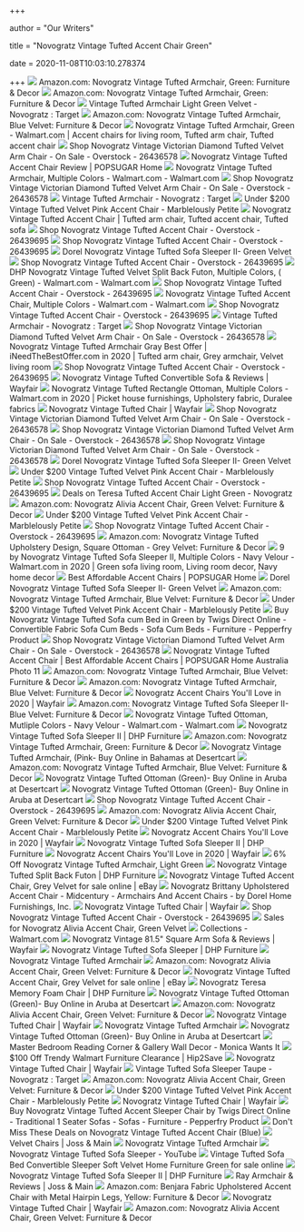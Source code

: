 +++
        
author = "Our Writers"
        
title = "Novogratz Vintage Tufted Accent Chair Green"
        
date = 2020-11-08T10:03:10.278374
        
+++
[ ![](https://m.media-amazon.com/images/I/81qERxToeNL._AC_SS350_.jpg)](https://m.media-amazon.com/images/I/81qERxToeNL._AC_SS350_.jpg) Amazon.com: Novogratz Vintage Tufted Armchair, Green: Furniture & Decor
[ ![](https://m.media-amazon.com/images/I/41W3py6vkTL._AC_.__US500__.jpg)](https://m.media-amazon.com/images/I/41W3py6vkTL._AC_.__US500__.jpg) Amazon.com: Novogratz Vintage Tufted Armchair, Green: Furniture & Decor
[ ![](https://target.scene7.com/is/image/Target/GUEST_7cafe1d9-2fee-4b13-aaab-3ff2a6a70b89?wid=488&hei=488&fmt=pjpeg)](https://target.scene7.com/is/image/Target/GUEST_7cafe1d9-2fee-4b13-aaab-3ff2a6a70b89?wid=488&hei=488&fmt=pjpeg) Vintage Tufted Armchair Light Green Velvet - Novogratz : Target
[ ![](https://m.media-amazon.com/images/I/71i0DGgTvrL._AC_SS350_.jpg)](https://m.media-amazon.com/images/I/71i0DGgTvrL._AC_SS350_.jpg) Amazon.com: Novogratz Vintage Tufted Armchair, Blue Velvet: Furniture &  Decor
[ ![](https://i.pinimg.com/474x/3b/97/31/3b97313c2e53a3abcf82fb412ad1fc79.jpg)](https://i.pinimg.com/474x/3b/97/31/3b97313c2e53a3abcf82fb412ad1fc79.jpg) Novogratz Vintage Tufted Armchair, Green - Walmart.com | Accent chairs for  living room, Tufted arm chair, Tufted accent chair
[ ![](https://ak1.ostkcdn.com/images/products/is/images/direct/768ffc429777a513d1996b190e62a97e17840955/Novogratz-Vintage-Tufted-Armchair.jpg)](https://ak1.ostkcdn.com/images/products/is/images/direct/768ffc429777a513d1996b190e62a97e17840955/Novogratz-Vintage-Tufted-Armchair.jpg) Shop Novogratz Vintage Victorian Diamond Tufted Velvet Arm Chair - On Sale  - Overstock - 26436578
[ ![](https://media1.popsugar-assets.com/files/thumbor/UzgxtSDtckNVr4ViewbH5Ik39vc/fit-in/1200x630/filters:format_auto-!!-:strip_icc-!!-:fill-!white!-/2018/05/01/775/n/1922794/a42d46fa5ae8a59d139408.00009658_.jpg)](https://media1.popsugar-assets.com/files/thumbor/UzgxtSDtckNVr4ViewbH5Ik39vc/fit-in/1200x630/filters:format_auto-!!-:strip_icc-!!-:fill-!white!-/2018/05/01/775/n/1922794/a42d46fa5ae8a59d139408.00009658_.jpg) Novogratz Vintage Tufted Accent Chair Review | POPSUGAR Home
[ ![](https://i5.walmartimages.com/asr/2ed26a48-6fcc-43ab-914a-fd24dc727bf9.c24ff565290651406b1daf3cbd3e081e.jpeg)](https://i5.walmartimages.com/asr/2ed26a48-6fcc-43ab-914a-fd24dc727bf9.c24ff565290651406b1daf3cbd3e081e.jpeg) Novogratz Vintage Tufted Armchair, Multiple Colors - Walmart.com -  Walmart.com
[ ![](https://ak1.ostkcdn.com/images/products/is/images/direct/22140528723f8ec823df5238503b1f14d437b0a2/Novogratz-Vintage-Tufted-Armchair.jpg)](https://ak1.ostkcdn.com/images/products/is/images/direct/22140528723f8ec823df5238503b1f14d437b0a2/Novogratz-Vintage-Tufted-Armchair.jpg) Shop Novogratz Vintage Victorian Diamond Tufted Velvet Arm Chair - On Sale  - Overstock - 26436578
[ ![](https://target.scene7.com/is/image/Target/GUEST_6eb1b648-6077-4c73-9716-b1d4f7442812?wid=488&hei=488&fmt=pjpeg)](https://target.scene7.com/is/image/Target/GUEST_6eb1b648-6077-4c73-9716-b1d4f7442812?wid=488&hei=488&fmt=pjpeg) Vintage Tufted Armchair - Novogratz : Target
[ ![](http://marblelouslypetite.com/wp-content/uploads/2018/12/Pink-Accent-Chair-3.jpg)](http://marblelouslypetite.com/wp-content/uploads/2018/12/Pink-Accent-Chair-3.jpg) Under $200 Vintage Tufted Velvet Pink Accent Chair - Marblelously Petite
[ ![](https://i.pinimg.com/originals/02/a1/83/02a183e33b99e78c1c148787aa0d523f.jpg)](https://i.pinimg.com/originals/02/a1/83/02a183e33b99e78c1c148787aa0d523f.jpg) Novogratz Vintage Tufted Accent Chair | Tufted arm chair, Tufted accent  chair, Tufted sofa
[ ![](https://ak1.ostkcdn.com/images/products/26439695/P31712584.jpg)](https://ak1.ostkcdn.com/images/products/26439695/P31712584.jpg) Shop Novogratz Vintage Tufted Accent Chair - Overstock - 26439695
[ ![](https://ak1.ostkcdn.com/images/products/26439695/Novogratz-Vintage-Tufted-Accent-Chair-c38da8c6-aea0-407e-9c70-406deaa1ffd1_600.jpg?impolicy=medium)](https://ak1.ostkcdn.com/images/products/26439695/Novogratz-Vintage-Tufted-Accent-Chair-c38da8c6-aea0-407e-9c70-406deaa1ffd1_600.jpg?impolicy=medium) Shop Novogratz Vintage Tufted Accent Chair - Overstock - 26439695
[ ![](https://c.shld.net/rpx/i/s/pi/mp/5107/prod_13952862708?src=https%3A%2F%2Fmedia.cymaxstores.com%2FImages%2F3834%2F1988522-L.jpg&d=8a366f24ea177df4a84ea1892f6058058916ff05&hei=333&wid=333&op_sharpen=1)](https://c.shld.net/rpx/i/s/pi/mp/5107/prod_13952862708?src=https%3A%2F%2Fmedia.cymaxstores.com%2FImages%2F3834%2F1988522-L.jpg&d=8a366f24ea177df4a84ea1892f6058058916ff05&hei=333&wid=333&op_sharpen=1) Dorel Novogratz Vintage Tufted Sofa Sleeper II- Green Velvet
[ ![](https://ak1.ostkcdn.com/images/products/26439695/Novogratz-Vintage-Tufted-Accent-Chair-25214b60-804a-4f52-986d-7ad45479d406_600.jpg?impolicy=medium)](https://ak1.ostkcdn.com/images/products/26439695/Novogratz-Vintage-Tufted-Accent-Chair-25214b60-804a-4f52-986d-7ad45479d406_600.jpg?impolicy=medium) Shop Novogratz Vintage Tufted Accent Chair - Overstock - 26439695
[ ![](https://i5.walmartimages.com/asr/3ef3299e-f26a-435c-9954-5b7b58f61760.c86e87bfaea3b3c974ae8aae05963d5b.jpeg)](https://i5.walmartimages.com/asr/3ef3299e-f26a-435c-9954-5b7b58f61760.c86e87bfaea3b3c974ae8aae05963d5b.jpeg) DHP Novogratz Vintage Tufted Velvet Split Back Futon, Multiple Colors, ( Green) - Walmart.com - Walmart.com
[ ![](https://ak1.ostkcdn.com/images/products/26439695/Novogratz-Vintage-Tufted-Accent-Chair-36ede0e1-20b8-4a7a-a3e8-31d43781e1cf_600.jpg?impolicy=medium)](https://ak1.ostkcdn.com/images/products/26439695/Novogratz-Vintage-Tufted-Accent-Chair-36ede0e1-20b8-4a7a-a3e8-31d43781e1cf_600.jpg?impolicy=medium) Shop Novogratz Vintage Tufted Accent Chair - Overstock - 26439695
[ ![](https://i5.walmartimages.com/asr/e0004621-043f-49f0-b7ff-66544fe5f817_1.9b27eec6b8130490f31e1f10f0f12792.jpeg)](https://i5.walmartimages.com/asr/e0004621-043f-49f0-b7ff-66544fe5f817_1.9b27eec6b8130490f31e1f10f0f12792.jpeg) Novogratz Vintage Tufted Accent Chair, Multiple Colors - Walmart.com -  Walmart.com
[ ![](https://ak1.ostkcdn.com/images/products/26439695/Novogratz-Vintage-Tufted-Accent-Chair-b74844bd-406f-4f32-b012-0d2c5f8c4140_600.jpg?impolicy=medium)](https://ak1.ostkcdn.com/images/products/26439695/Novogratz-Vintage-Tufted-Accent-Chair-b74844bd-406f-4f32-b012-0d2c5f8c4140_600.jpg?impolicy=medium) Shop Novogratz Vintage Tufted Accent Chair - Overstock - 26439695
[ ![](https://target.scene7.com/is/image/Target/GUEST_6eb1b648-6077-4c73-9716-b1d4f7442812?hei=300&qlt=80&fmt=pjpeg)](https://target.scene7.com/is/image/Target/GUEST_6eb1b648-6077-4c73-9716-b1d4f7442812?hei=300&qlt=80&fmt=pjpeg) Vintage Tufted Armchair - Novogratz : Target
[ ![](https://ak1.ostkcdn.com/images/products/is/images/direct/d2323398e3e9ce323ee79070de1073e6854ef0c8/Novogratz-Vintage-Tufted-Armchair.jpg)](https://ak1.ostkcdn.com/images/products/is/images/direct/d2323398e3e9ce323ee79070de1073e6854ef0c8/Novogratz-Vintage-Tufted-Armchair.jpg) Shop Novogratz Vintage Victorian Diamond Tufted Velvet Arm Chair - On Sale  - Overstock - 26436578
[ ![](https://i.pinimg.com/originals/b2/56/0c/b2560cbfa24f005505a20a28b2429492.png)](https://i.pinimg.com/originals/b2/56/0c/b2560cbfa24f005505a20a28b2429492.png) Novogratz Vintage Tufted Armchair Gray Best Offer | iNeedTheBestOffer.com  in 2020 | Tufted arm chair, Grey armchair, Velvet living room
[ ![](https://ak1.ostkcdn.com/images/products/26439695/Novogratz-Vintage-Tufted-Accent-Chair-96650165-50ef-4ddf-851c-6f61f295594c.jpg)](https://ak1.ostkcdn.com/images/products/26439695/Novogratz-Vintage-Tufted-Accent-Chair-96650165-50ef-4ddf-851c-6f61f295594c.jpg) Shop Novogratz Vintage Tufted Accent Chair - Overstock - 26439695
[ ![](https://secure.img1-fg.wfcdn.com/im/23362712/resize-h800-w800%5Ecompr-r85/7329/73291940/Vintage+Tufted+Convertible+Sofa.jpg)](https://secure.img1-fg.wfcdn.com/im/23362712/resize-h800-w800%5Ecompr-r85/7329/73291940/Vintage+Tufted+Convertible+Sofa.jpg) Novogratz Vintage Tufted Convertible Sofa & Reviews | Wayfair
[ ![](https://i.pinimg.com/474x/88/24/97/88249787892d6140a8ac92625bb3cbf4.jpg)](https://i.pinimg.com/474x/88/24/97/88249787892d6140a8ac92625bb3cbf4.jpg) Novogratz Vintage Tufted Rectangle Ottoman, Multiple Colors - Walmart.com  in 2020 | Picket house furnishings, Upholstery fabric, Duralee fabrics
[ ![](https://secure.img1-fg.wfcdn.com/im/05843399/resize-h600-w600%5Ecompr-r85/9067/90676598/Acanva+Vintage+Tufted+Velvet+Armchair.jpg)](https://secure.img1-fg.wfcdn.com/im/05843399/resize-h600-w600%5Ecompr-r85/9067/90676598/Acanva+Vintage+Tufted+Velvet+Armchair.jpg) Novogratz Vintage Tufted Chair | Wayfair
[ ![](https://ak1.ostkcdn.com/images/products/is/images/direct/ff605a49a95c408a68dd0b11e4ca67b8173f51d8/Novogratz-Vintage-Tufted-Armchair.jpg)](https://ak1.ostkcdn.com/images/products/is/images/direct/ff605a49a95c408a68dd0b11e4ca67b8173f51d8/Novogratz-Vintage-Tufted-Armchair.jpg) Shop Novogratz Vintage Victorian Diamond Tufted Velvet Arm Chair - On Sale  - Overstock - 26436578
[ ![](https://ak1.ostkcdn.com/images/products/is/images/direct/65ab43784c6ca300fe69a2648a9fa072f5628e6d/Novogratz-Vintage-Tufted-Armchair.jpg)](https://ak1.ostkcdn.com/images/products/is/images/direct/65ab43784c6ca300fe69a2648a9fa072f5628e6d/Novogratz-Vintage-Tufted-Armchair.jpg) Shop Novogratz Vintage Victorian Diamond Tufted Velvet Arm Chair - On Sale  - Overstock - 26436578
[ ![](https://ak1.ostkcdn.com/images/products/is/images/direct/64decb85268b188ad86068d4da48d08a8758f80a/Novogratz-Vintage-Tufted-Armchair.jpg)](https://ak1.ostkcdn.com/images/products/is/images/direct/64decb85268b188ad86068d4da48d08a8758f80a/Novogratz-Vintage-Tufted-Armchair.jpg) Shop Novogratz Vintage Victorian Diamond Tufted Velvet Arm Chair - On Sale  - Overstock - 26436578
[ ![](https://c.shld.net/rpx/i/s/pi/mp/5107/prod_13952861908?src=https%3A%2F%2Fmedia.cymaxstores.com%2FImages%2F3834%2F1988522-1-L.jpg&d=a761574a6d509c2499e7a0140ec0dfc96e0c3dc9&?hei=64&wid=64&qlt=50)](https://c.shld.net/rpx/i/s/pi/mp/5107/prod_13952861908?src=https%3A%2F%2Fmedia.cymaxstores.com%2FImages%2F3834%2F1988522-1-L.jpg&d=a761574a6d509c2499e7a0140ec0dfc96e0c3dc9&?hei=64&wid=64&qlt=50) Dorel Novogratz Vintage Tufted Sofa Sleeper II- Green Velvet
[ ![](http://marblelouslypetite.com/wp-content/uploads/2018/12/Pink-Accent-Chair-7.jpg)](http://marblelouslypetite.com/wp-content/uploads/2018/12/Pink-Accent-Chair-7.jpg) Under $200 Vintage Tufted Velvet Pink Accent Chair - Marblelously Petite
[ ![](https://ak1.ostkcdn.com/images/products/26439695/Novogratz-Vintage-Tufted-Accent-Chair-0aae8107-f080-46f8-987a-db2cfb8d5b90_600.jpg?impolicy=medium)](https://ak1.ostkcdn.com/images/products/26439695/Novogratz-Vintage-Tufted-Accent-Chair-0aae8107-f080-46f8-987a-db2cfb8d5b90_600.jpg?impolicy=medium) Shop Novogratz Vintage Tufted Accent Chair - Overstock - 26439695
[ ![](https://images.prod.meredith.com/product/f05b525114e0c513b087703411d59e07/1579924861994/l/tallulah-velvet-memory-foam-accent-arm-chair-light-green-novogratz-adult-unisex)](https://images.prod.meredith.com/product/f05b525114e0c513b087703411d59e07/1579924861994/l/tallulah-velvet-memory-foam-accent-arm-chair-light-green-novogratz-adult-unisex) Deals on Teresa Tufted Accent Chair Light Green - Novogratz
[ ![](https://m.media-amazon.com/images/I/91FI0xBiM7L._AC_SS350_.jpg)](https://m.media-amazon.com/images/I/91FI0xBiM7L._AC_SS350_.jpg) Amazon.com: Novogratz Alivia Accent Chair, Green Velvet: Furniture & Decor
[ ![](http://marblelouslypetite.com/wp-content/uploads/2018/12/Pink-Accent-Chair-8.jpg)](http://marblelouslypetite.com/wp-content/uploads/2018/12/Pink-Accent-Chair-8.jpg) Under $200 Vintage Tufted Velvet Pink Accent Chair - Marblelously Petite
[ ![](https://ak1.ostkcdn.com/images/products/26439695/Novogratz-Vintage-Tufted-Accent-Chair-8601550e-d40a-4e6b-be36-a31b143505cc_600.jpg?impolicy=medium)](https://ak1.ostkcdn.com/images/products/26439695/Novogratz-Vintage-Tufted-Accent-Chair-8601550e-d40a-4e6b-be36-a31b143505cc_600.jpg?impolicy=medium) Shop Novogratz Vintage Tufted Accent Chair - Overstock - 26439695
[ ![](https://m.media-amazon.com/images/I/71tT5y6MA+L._AC_SS350_.jpg)](https://m.media-amazon.com/images/I/71tT5y6MA+L._AC_SS350_.jpg) Amazon.com: Novogratz Vintage Tufted Upholstery Design, Square Ottoman -  Grey Velvet: Furniture & Decor
[ ![](https://i.pinimg.com/originals/03/92/42/0392426af9889965269f70b6cccedc85.png)](https://i.pinimg.com/originals/03/92/42/0392426af9889965269f70b6cccedc85.png) 9 by Novogratz Vintage Tufted Sofa Sleeper II, Multiple Colors - Navy  Velour - Walmart.com in 2020 | Green sofa living room, Living room decor,  Navy home decor
[ ![](https://media1.popsugar-assets.com/files/thumbor/csRcdqvA23BFj1Swu92dUYC1row/fit-in/1024x1024/filters:format_auto-!!-:strip_icc-!!-/2019/09/04/894/n/1922794/4dab06f55d701e4ec722f1.77004231_belize/i/Belleze-Modern-Accent-Chair.jpg)](https://media1.popsugar-assets.com/files/thumbor/csRcdqvA23BFj1Swu92dUYC1row/fit-in/1024x1024/filters:format_auto-!!-:strip_icc-!!-/2019/09/04/894/n/1922794/4dab06f55d701e4ec722f1.77004231_belize/i/Belleze-Modern-Accent-Chair.jpg) Best Affordable Accent Chairs | POPSUGAR Home
[ ![](https://c.shld.net/rpx/i/s/pi/mp/5107/prod_13952862108?src=https%3A%2F%2Fmedia.cymaxstores.com%2FImages%2F3834%2F1988522-2-L.jpg&d=969e4400c93c036dacfd284491c9f0ce5392bfc5&hei=333&wid=333&op_sharpen=1)](https://c.shld.net/rpx/i/s/pi/mp/5107/prod_13952862108?src=https%3A%2F%2Fmedia.cymaxstores.com%2FImages%2F3834%2F1988522-2-L.jpg&d=969e4400c93c036dacfd284491c9f0ce5392bfc5&hei=333&wid=333&op_sharpen=1) Dorel Novogratz Vintage Tufted Sofa Sleeper II- Green Velvet
[ ![](https://m.media-amazon.com/images/I/81QV5mRB9LL._AC_UL400_.jpg)](https://m.media-amazon.com/images/I/81QV5mRB9LL._AC_UL400_.jpg) Amazon.com: Novogratz Vintage Tufted Armchair, Blue Velvet: Furniture &  Decor
[ ![](http://marblelouslypetite.com/wp-content/uploads/2018/12/Pink-Accent-Chair-11.jpg)](http://marblelouslypetite.com/wp-content/uploads/2018/12/Pink-Accent-Chair-11.jpg) Under $200 Vintage Tufted Velvet Pink Accent Chair - Marblelously Petite
[ ![](https://ii1.pepperfry.com/media/catalog/product/v/i/568x284/vintage-tufted-sofa-green-sofa-cum-beds-by-twigs-direct-vintage-tufted-sofa-green-sofa-cum-beds-by-t-8sbxms.jpg)](https://ii1.pepperfry.com/media/catalog/product/v/i/568x284/vintage-tufted-sofa-green-sofa-cum-beds-by-twigs-direct-vintage-tufted-sofa-green-sofa-cum-beds-by-t-8sbxms.jpg) Buy Novogratz Vintage Tufted Sofa cum Bed in Green by Twigs Direct Online -  Convertible Fabric Sofa Cum Beds - Sofa Cum Beds - Furniture - Pepperfry  Product
[ ![](https://ak1.ostkcdn.com/images/products/is/images/direct/a1cd00251a70f219c5ab08e7a9539348230ba1f8/Novogratz-Vintage-Tufted-Armchair.jpg)](https://ak1.ostkcdn.com/images/products/is/images/direct/a1cd00251a70f219c5ab08e7a9539348230ba1f8/Novogratz-Vintage-Tufted-Armchair.jpg) Shop Novogratz Vintage Victorian Diamond Tufted Velvet Arm Chair - On Sale  - Overstock - 26436578
[ ![](https://media1.popsugar-assets.com/files/thumbor/6Lsui2Y7EyDpVLds182ph8d8NPI/fit-in/1200x630/filters:format_auto-!!-:strip_icc-!!-:fill-!white!-/2019/03/22/799/n/1922794/cea81932e6a312f4_netimgw1PQQP/i/Novogratz-Vintage-Tufted-Accent-Chair.jpg)](https://media1.popsugar-assets.com/files/thumbor/6Lsui2Y7EyDpVLds182ph8d8NPI/fit-in/1200x630/filters:format_auto-!!-:strip_icc-!!-:fill-!white!-/2019/03/22/799/n/1922794/cea81932e6a312f4_netimgw1PQQP/i/Novogratz-Vintage-Tufted-Accent-Chair.jpg) Novogratz Vintage Tufted Accent Chair | Best Affordable Accent Chairs |  POPSUGAR Home Australia Photo 11
[ ![](https://m.media-amazon.com/images/I/71sZ9NpnKAL._AC_UL400_.jpg)](https://m.media-amazon.com/images/I/71sZ9NpnKAL._AC_UL400_.jpg) Amazon.com: Novogratz Vintage Tufted Armchair, Blue Velvet: Furniture &  Decor
[ ![](https://m.media-amazon.com/images/I/91sqqeehm9L._AC_UL400_.jpg)](https://m.media-amazon.com/images/I/91sqqeehm9L._AC_UL400_.jpg) Amazon.com: Novogratz Vintage Tufted Armchair, Blue Velvet: Furniture &  Decor
[ ![](https://secure.img1-fg.wfcdn.com/im/37242518/resize-h240-w240%5Ecompr-r85/7778/77784228/default_name.jpg)](https://secure.img1-fg.wfcdn.com/im/37242518/resize-h240-w240%5Ecompr-r85/7778/77784228/default_name.jpg) Novogratz Accent Chairs You'll Love in 2020 | Wayfair
[ ![](https://images-na.ssl-images-amazon.com/images/I/91XhALkWUoL._AC_SL1500_.jpg)](https://images-na.ssl-images-amazon.com/images/I/91XhALkWUoL._AC_SL1500_.jpg) Amazon.com: Novogratz Vintage Tufted Sofa Sleeper II- Blue Velvet: Furniture  & Decor
[ ![](https://i5.walmartimages.com/asr/48526bc3-6342-4a82-9b04-791602551986_1.a56e739a1b6bfb2bb0fd6e4829941ed1.jpeg)](https://i5.walmartimages.com/asr/48526bc3-6342-4a82-9b04-791602551986_1.a56e739a1b6bfb2bb0fd6e4829941ed1.jpeg) Novogratz Vintage Tufted Ottoman, Mutliple Colors - Navy Velour -  Walmart.com - Walmart.com
[ ![](https://www.dhpfurniture.com/DHPFiles/ProductImages/2000_2000_23585_sourceimage.jpg)](https://www.dhpfurniture.com/DHPFiles/ProductImages/2000_2000_23585_sourceimage.jpg) Novogratz Vintage Tufted Sofa Sleeper II | DHP Furniture
[ ![](https://m.media-amazon.com/images/I/911HRrqLjHL._AC_SS350_.jpg)](https://m.media-amazon.com/images/I/911HRrqLjHL._AC_SS350_.jpg) Amazon.com: Novogratz Vintage Tufted Armchair, Green: Furniture & Decor
[ ![](https://images-na.ssl-images-amazon.com/images/I/31hfzQaXEAL.jpg)](https://images-na.ssl-images-amazon.com/images/I/31hfzQaXEAL.jpg) Novogratz Vintage Tufted Armchair, (Pink- Buy Online in Bahamas at  Desertcart
[ ![](https://m.media-amazon.com/images/I/61Sdl-UarFL._AC_UL400_.jpg)](https://m.media-amazon.com/images/I/61Sdl-UarFL._AC_UL400_.jpg) Amazon.com: Novogratz Vintage Tufted Armchair, Blue Velvet: Furniture &  Decor
[ ![](https://m.media-amazon.com/images/I/41aHqnwem6L._SL500_.jpg)](https://m.media-amazon.com/images/I/41aHqnwem6L._SL500_.jpg) Novogratz Vintage Tufted Ottoman (Green)- Buy Online in Aruba at Desertcart
[ ![](https://m.media-amazon.com/images/I/41UlfITJ92L._SL500_.jpg)](https://m.media-amazon.com/images/I/41UlfITJ92L._SL500_.jpg) Novogratz Vintage Tufted Ottoman (Green)- Buy Online in Aruba at Desertcart
[ ![](https://ak1.ostkcdn.com/images/products/26439695/Novogratz-Vintage-Tufted-Accent-Chair-36ede0e1-20b8-4a7a-a3e8-31d43781e1cf.jpg)](https://ak1.ostkcdn.com/images/products/26439695/Novogratz-Vintage-Tufted-Accent-Chair-36ede0e1-20b8-4a7a-a3e8-31d43781e1cf.jpg) Shop Novogratz Vintage Tufted Accent Chair - Overstock - 26439695
[ ![](https://m.media-amazon.com/images/I/71FZjqyl5OL._AC_UL400_.jpg)](https://m.media-amazon.com/images/I/71FZjqyl5OL._AC_UL400_.jpg) Amazon.com: Novogratz Alivia Accent Chair, Green Velvet: Furniture & Decor
[ ![](http://marblelouslypetite.com/wp-content/uploads/2018/12/Pink-Accent-Chair-13.jpg)](http://marblelouslypetite.com/wp-content/uploads/2018/12/Pink-Accent-Chair-13.jpg) Under $200 Vintage Tufted Velvet Pink Accent Chair - Marblelously Petite
[ ![](https://secure.img1-fg.wfcdn.com/im/89422315/resize-h240-w240%5Ecompr-r85/7930/79304108/default_name.jpg)](https://secure.img1-fg.wfcdn.com/im/89422315/resize-h240-w240%5Ecompr-r85/7930/79304108/default_name.jpg) Novogratz Accent Chairs You'll Love in 2020 | Wayfair
[ ![](https://www.dhpfurniture.com/DHPFiles/ProductImages/2000_2000_19585_sourceimage.jpg)](https://www.dhpfurniture.com/DHPFiles/ProductImages/2000_2000_19585_sourceimage.jpg) Novogratz Vintage Tufted Sofa Sleeper II | DHP Furniture
[ ![](https://secure.img1-fg.wfcdn.com/im/69772174/resize-h160-w160%5Ecompr-r85/7930/79304178/Novogratz+Azalea+Swivel+Armchair+and+Ottoman.jpg)](https://secure.img1-fg.wfcdn.com/im/69772174/resize-h160-w160%5Ecompr-r85/7930/79304178/Novogratz+Azalea+Swivel+Armchair+and+Ottoman.jpg) Novogratz Accent Chairs You'll Love in 2020 | Wayfair
[ ![](https://images.prod.meredith.com/product/dc8bfe806c878d7e5db61f39358252bb/1576926396194/m/novogratz-vintage-tufted-ottoman-green)](https://images.prod.meredith.com/product/dc8bfe806c878d7e5db61f39358252bb/1576926396194/m/novogratz-vintage-tufted-ottoman-green) 6% Off Novogratz Vintage Tufted Armchair, Light Green
[ ![](https://www.dhpfurniture.com/DHPFiles/ProductImages/2000_2000_44046_sourceimage.jpg)](https://www.dhpfurniture.com/DHPFiles/ProductImages/2000_2000_44046_sourceimage.jpg) Novogratz Vintage Tufted Split Back Futon | DHP Furniture
[ ![](https://i.ebayimg.com/images/g/02oAAOSw7mRfDvF7/s-l225.jpg)](https://i.ebayimg.com/images/g/02oAAOSw7mRfDvF7/s-l225.jpg) Novogratz Vintage Tufted Accent Chair, Grey Velvet for sale online | eBay
[ ![](https://st.hzcdn.com/simgs/0651682a0f35d72a_4-1479/home-design.jpg)](https://st.hzcdn.com/simgs/0651682a0f35d72a_4-1479/home-design.jpg) Novogratz Brittany Upholstered Accent Chair - Midcentury - Armchairs And Accent  Chairs - by Dorel Home Furnishings, Inc.
[ ![](https://secure.img1-fg.wfcdn.com/im/50333004/resize-h160-w160%5Ecompr-r85/1016/101649738/%252C+Peacock+Westin+Armchair+-+Vintage+Peacock.jpg)](https://secure.img1-fg.wfcdn.com/im/50333004/resize-h160-w160%5Ecompr-r85/1016/101649738/%252C+Peacock+Westin+Armchair+-+Vintage+Peacock.jpg) Novogratz Vintage Tufted Chair | Wayfair
[ ![](https://ak1.ostkcdn.com/images/products/26439695/Novogratz-Vintage-Tufted-Accent-Chair-0aae8107-f080-46f8-987a-db2cfb8d5b90.jpg)](https://ak1.ostkcdn.com/images/products/26439695/Novogratz-Vintage-Tufted-Accent-Chair-0aae8107-f080-46f8-987a-db2cfb8d5b90.jpg) Shop Novogratz Vintage Tufted Accent Chair - Overstock - 26439695
[ ![](https://images.prod.meredith.com/product/acb137d7ee0ae961414a378ade87dc55/1576928365416/m/novogratz-tallulah-memory-foam-accent-arm-chair-light-green)](https://images.prod.meredith.com/product/acb137d7ee0ae961414a378ade87dc55/1576928365416/m/novogratz-tallulah-memory-foam-accent-arm-chair-light-green) Sales for Novogratz Alivia Accent Chair, Green Velvet
[ ![](https://i5.walmartimages.com/asr/0ebbec64-3d2b-4f65-b9b7-8e43a7d9c3ba_1.54e3d2b58ba7867d91635021d1e02b8f.jpeg?odnWidth=450&odnHeight=450&odnBg=ffffff)](https://i5.walmartimages.com/asr/0ebbec64-3d2b-4f65-b9b7-8e43a7d9c3ba_1.54e3d2b58ba7867d91635021d1e02b8f.jpeg?odnWidth=450&odnHeight=450&odnBg=ffffff) Collections - Walmart.com
[ ![](https://secure.img1-fg.wfcdn.com/im/35896394/compr-r85/1079/107900964/vintage-815-square-arm-sofa.jpg)](https://secure.img1-fg.wfcdn.com/im/35896394/compr-r85/1079/107900964/vintage-815-square-arm-sofa.jpg) Novogratz Vintage 81.5" Square Arm Sofa & Reviews | Wayfair
[ ![](https://www.dhpfurniture.com/DHPFiles/ProductImages/2000_2000_13013_sourceimage.jpg)](https://www.dhpfurniture.com/DHPFiles/ProductImages/2000_2000_13013_sourceimage.jpg) Novogratz Vintage Tufted Sofa Sleeper | DHP Furniture
[ ![](https://media.kohlsimg.com/is/image/kohls/4630515?wid=300&hei=300&op_sharpen=1)](https://media.kohlsimg.com/is/image/kohls/4630515?wid=300&hei=300&op_sharpen=1) Novogratz Vintage Tufted Armchair
[ ![](https://m.media-amazon.com/images/I/A1LOjvqyLKL._AC_SS350_.jpg)](https://m.media-amazon.com/images/I/A1LOjvqyLKL._AC_SS350_.jpg) Amazon.com: Novogratz Alivia Accent Chair, Green Velvet: Furniture & Decor
[ ![](https://i.ebayimg.com/images/g/l5oAAOSwJWBcV1yB/s-l225.jpg)](https://i.ebayimg.com/images/g/l5oAAOSwJWBcV1yB/s-l225.jpg) Novogratz Vintage Tufted Accent Chair, Grey Velvet for sale online | eBay
[ ![](https://www.dhpfurniture.com/DHPFiles/ProductImages/2000_2000_75842_sourceimage.jpg)](https://www.dhpfurniture.com/DHPFiles/ProductImages/2000_2000_75842_sourceimage.jpg) Novogratz Teresa Memory Foam Chair | DHP Furniture
[ ![](https://m.media-amazon.com/images/I/31U1sr5PHHL._SL500_.jpg)](https://m.media-amazon.com/images/I/31U1sr5PHHL._SL500_.jpg) Novogratz Vintage Tufted Ottoman (Green)- Buy Online in Aruba at Desertcart
[ ![](https://m.media-amazon.com/images/I/71prT9whuZL._AC_SS350_.jpg)](https://m.media-amazon.com/images/I/71prT9whuZL._AC_SS350_.jpg) Amazon.com: Novogratz Alivia Accent Chair, Green Velvet: Furniture & Decor
[ ![](https://secure.img1-fg.wfcdn.com/im/66190166/resize-h160-w160%5Ecompr-r85/1016/101644236/%252C+Vintage+Black+Night+Westin+Armchair+-+Vintage+Peacock.jpg)](https://secure.img1-fg.wfcdn.com/im/66190166/resize-h160-w160%5Ecompr-r85/1016/101644236/%252C+Vintage+Black+Night+Westin+Armchair+-+Vintage+Peacock.jpg) Novogratz Vintage Tufted Chair | Wayfair
[ ![](https://media.kohlsimg.com/is/image/kohls/2461600_Beige?wid=300&hei=300&op_sharpen=1)](https://media.kohlsimg.com/is/image/kohls/2461600_Beige?wid=300&hei=300&op_sharpen=1) Novogratz Vintage Tufted Armchair
[ ![](https://m.media-amazon.com/images/I/41E0Ghq+onL._SL500_.jpg)](https://m.media-amazon.com/images/I/41E0Ghq+onL._SL500_.jpg) Novogratz Vintage Tufted Ottoman (Green)- Buy Online in Aruba at Desertcart
[ ![](https://3.bp.blogspot.com/-iGjq4fNX5jA/Wum6oOwNtyI/AAAAAAAA2AA/H_iy_J3R19g_78VuRDAk5q8okgwXxZCewCLcBGAs/s1600/Novogratz-Vintage-Tufted-Armchair-Green.jpg)](https://3.bp.blogspot.com/-iGjq4fNX5jA/Wum6oOwNtyI/AAAAAAAA2AA/H_iy_J3R19g_78VuRDAk5q8okgwXxZCewCLcBGAs/s1600/Novogratz-Vintage-Tufted-Armchair-Green.jpg) Master Bedroom Reading Corner & Gallery Wall Decor - Monica Wants It
[ ![](https://hip2save.com/wp-content/uploads/2020/04/modern-couch-.jpg?resize=1024%2C538&strip=all)](https://hip2save.com/wp-content/uploads/2020/04/modern-couch-.jpg?resize=1024%2C538&strip=all) $100 Off Trendy Walmart Furniture Clearance | Hip2Save
[ ![](https://secure.img1-fg.wfcdn.com/im/38617809/resize-h160-w160%5Ecompr-r85/1135/113585711/Acanva+Vintage+Tufted+Velvet+Armchair.jpg)](https://secure.img1-fg.wfcdn.com/im/38617809/resize-h160-w160%5Ecompr-r85/1135/113585711/Acanva+Vintage+Tufted+Velvet+Armchair.jpg) Novogratz Vintage Tufted Chair | Wayfair
[ ![](https://target.scene7.com/is/image/Target/GUEST_57f2196c-1816-4a32-972e-ffd207e7b469?hei=300&qlt=80&fmt=pjpeg)](https://target.scene7.com/is/image/Target/GUEST_57f2196c-1816-4a32-972e-ffd207e7b469?hei=300&qlt=80&fmt=pjpeg) Vintage Tufted Sofa Sleeper Taupe - Novogratz : Target
[ ![](https://m.media-amazon.com/images/I/81czK-rFJ0L._AC_UL400_.jpg)](https://m.media-amazon.com/images/I/81czK-rFJ0L._AC_UL400_.jpg) Amazon.com: Novogratz Alivia Accent Chair, Green Velvet: Furniture & Decor
[ ![](http://marblelouslypetite.com/wp-content/uploads/2018/12/Pink-Accent-Chair-12.jpg)](http://marblelouslypetite.com/wp-content/uploads/2018/12/Pink-Accent-Chair-12.jpg) Under $200 Vintage Tufted Velvet Pink Accent Chair - Marblelously Petite
[ ![](https://secure.img1-fg.wfcdn.com/im/98872629/resize-h160-w160%5Ecompr-r85/1135/113585748/Acanva+Vintage+Tufted+Velvet+Armchair.jpg)](https://secure.img1-fg.wfcdn.com/im/98872629/resize-h160-w160%5Ecompr-r85/1135/113585748/Acanva+Vintage+Tufted+Velvet+Armchair.jpg) Novogratz Vintage Tufted Chair | Wayfair
[ ![](https://ii1.pepperfry.com/media/catalog/product/t/w/568x625/twigs--vintage-tufted-accent-chair-twigs--vintage-tufted-accent-chair-bdx8ii.jpg)](https://ii1.pepperfry.com/media/catalog/product/t/w/568x625/twigs--vintage-tufted-accent-chair-twigs--vintage-tufted-accent-chair-bdx8ii.jpg) Buy Novogratz Vintage Tufted Accent Sleeper Chair by Twigs Direct Online -  Traditional 1 Seater Sofas - Sofas - Furniture - Pepperfry Product
[ ![](https://images.prod.meredith.com/content/281474979828224/529965)](https://images.prod.meredith.com/content/281474979828224/529965) Don't Miss These Deals on Novogratz Vintage Tufted Accent Chair (Blue)
[ ![](https://secure.img1-fg.wfcdn.com/im/27878046/resize-h600-w600%5Ecompr-r85/5209/52097729/Accent+Chairs.jpg)](https://secure.img1-fg.wfcdn.com/im/27878046/resize-h600-w600%5Ecompr-r85/5209/52097729/Accent+Chairs.jpg) Velvet Chairs | Joss & Main
[ ![](https://media.kohlsimg.com/is/image/kohls/2774587_Navy?wid=300&hei=300&op_sharpen=1)](https://media.kohlsimg.com/is/image/kohls/2774587_Navy?wid=300&hei=300&op_sharpen=1) Novogratz Vintage Tufted Armchair
[ ![](https://i.ytimg.com/vi/4gJdUh88sEg/maxresdefault.jpg)](https://i.ytimg.com/vi/4gJdUh88sEg/maxresdefault.jpg) Novogratz Vintage Tufted Sofa Sleeper - YouTube
[ ![](https://i.ebayimg.com/images/g/aMwAAOSwz2VekaD8/s-l640.jpg)](https://i.ebayimg.com/images/g/aMwAAOSwz2VekaD8/s-l640.jpg) Vintage Tufted Sofa Bed Convertible Sleeper Soft Velvet Home Furniture Green  for sale online
[ ![](https://www.dhpfurniture.com/DHPFiles/ProductImages/2000_2000_19605_sourceimage.jpg)](https://www.dhpfurniture.com/DHPFiles/ProductImages/2000_2000_19605_sourceimage.jpg) Novogratz Vintage Tufted Sofa Sleeper II | DHP Furniture
[ ![](https://secure.img1-fg.wfcdn.com/im/02148022/compr-r85/6774/67745546/ray-armchair.jpg)](https://secure.img1-fg.wfcdn.com/im/02148022/compr-r85/6774/67745546/ray-armchair.jpg) Ray Armchair & Reviews | Joss & Main
[ ![](https://m.media-amazon.com/images/I/61sPHvCXOaL._AC_UL400_.jpg)](https://m.media-amazon.com/images/I/61sPHvCXOaL._AC_UL400_.jpg) Amazon.com: Benjara Fabric Upholstered Accent Chair with Metal Hairpin  Legs, Yellow: Furniture & Decor
[ ![](https://secure.img1-fg.wfcdn.com/im/49303378/resize-h160-w160%5Ecompr-r85/1152/115235426/York+Tufted+Upholstered+Parsons+Chair.jpg)](https://secure.img1-fg.wfcdn.com/im/49303378/resize-h160-w160%5Ecompr-r85/1152/115235426/York+Tufted+Upholstered+Parsons+Chair.jpg) Novogratz Vintage Tufted Chair | Wayfair
[ ![](https://m.media-amazon.com/images/I/81Ws6Qa7UwL._AC_UL400_.jpg)](https://m.media-amazon.com/images/I/81Ws6Qa7UwL._AC_UL400_.jpg) Amazon.com: Novogratz Alivia Accent Chair, Green Velvet: Furniture & Decor
